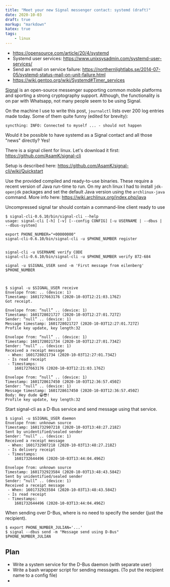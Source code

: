 ```yaml
---
title: "Meet your new Signal messenger contact: systemd (draft)"
date: 2020-10-03
draft: true
markup: "markdown"
katex: true
tags:
    - linux
---
```


* https://opensource.com/article/20/4/systemd
* Systemd user services: https://www.unixsysadmin.com/systemd-user-services/
* Send an email on service failure: https://northernlightlabs.se/2014-07-05/systemd-status-mail-on-unit-failure.html
* https://wiki.gentoo.org/wiki/Systemd#Timer_services

[Signal](https://signal.org/en/) is an open-source messenger supporting common mobile platforms and 
sporting a strong cryptography support. Although, the functionality is on par with Whatsapp, not many people seem 
to be using Signal.  

On the machine I use to write this post, `journalctl` lists over 200 log entries made today. Some of them quite funny 
(edited for brevity):

    syncthing: INFO: Connected to myself ... - should not happen

Would it be possible to have systemd as a Signal contact and all those "news" directly? Yes!  

There is a signal client for linux. Let's download it first: https://github.com/AsamK/signal-cli

Setup is described here: https://github.com/AsamK/signal-cli/wiki/Quickstart

Use the provided compiled and ready-to-use binaries. These require a recent version of Java run-time to run.
On my arch linux I had to install `jdk-openjdk` packages and set the default Java version using the `archlinux-java` 
command. More info here: https://wiki.archlinux.org/index.php/java

Uncompressed signal tar should contain a command-line client ready to use

    $ signal-cli-0.6.10/bin/signal-cli --help 
    usage: signal-cli [-h] [-v] [--config CONFIG] [-u USERNAME | --dbus | --dbus-system]

    export PHONE_NUMBER="+00000000"
    signal-cli-0.6.10/bin/signal-cli -u $PHONE_NUMBER register
 

    signal-cli -u USERNAME verify CODE
    signal-cli-0.6.10/bin/signal-cli -u $PHONE_NUMBER verify 872-684

    signal -u $SIGNAL_USER send -m 'First message from eilenberg' $PHONE_NUMBER



    $ signal -u $SIGNAL_USER receive 
    Envelope from: .. (device: 1)
    Timestamp: 1601727663176 (2020-10-03T12:21:03.176Z)
    Got receipt.
    
    Envelope from: “null” .. (device: 1)
    Timestamp: 1601728021727 (2020-10-03T12:27:01.727Z)
    Sender: “null” .. (device: 1)
    Message timestamp: 1601728021727 (2020-10-03T12:27:01.727Z)
    Profile key update, key length:32
    
    Envelope from: “null” .. (device: 1)
    Timestamp: 1601728021734 (2020-10-03T12:27:01.734Z)
    Sender: “null” .. (device: 1)
    Received a receipt message
     - When: 1601728021734 (2020-10-03T12:27:01.734Z)
     - Is read receipt
     - Timestamps:
        1601727663176 (2020-10-03T12:21:03.176Z)
    
    Envelope from: “null” .. (device: 1)
    Timestamp: 1601728617450 (2020-10-03T12:36:57.450Z)
    Sender: “null” .. (device: 1)
    Message timestamp: 1601728617450 (2020-10-03T12:36:57.450Z)
    Body: Hey dude 😁😎!
    Profile key update, key length:32

Start signal-cli as a D-Bus service and send message using that service.

    $ signal -u $SIGNAL_USER daemon 
    Envelope from: unknown source
    Timestamp: 1601732907218 (2020-10-03T13:48:27.218Z)
    Sent by unidentified/sealed sender
    Sender: “null” .. (device: 1)
    Received a receipt message
     - When: 1601732907218 (2020-10-03T13:48:27.218Z)
     - Is delivery receipt
     - Timestamps:
        1601732644496 (2020-10-03T13:44:04.496Z)
    
    Envelope from: unknown source
    Timestamp: 1601732923584 (2020-10-03T13:48:43.584Z)
    Sent by unidentified/sealed sender
    Sender: “null” .. (device: 1)
    Received a receipt message
     - When: 1601732923584 (2020-10-03T13:48:43.584Z)
     - Is read receipt
     - Timestamps:
        1601732644496 (2020-10-03T13:44:04.496Z)

When sending over D-Bus, where is no need to specify the sender (just the recipient).

    $ export PHONE_NUMBER_JULIAN='...'
    $ signal --dbus send -m "Message send using D-Bus" $PHONE_NUMBER_JULIAN


## Plan

* Write a system service for the D-Bus daemon (with separate user)
* Write a bash wrapper script for sending messages. (To put the recipient name to a config file)
* 


